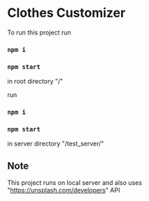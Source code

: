# Clothes Customizer

To run this project 
run
### `npm i`
### `npm start`
in root directory "/"

run
### `npm i`
### `npm start`
in server directory "/test_server/"

## Note
This project runs on local server and also uses "https://unsplash.com/developers" API